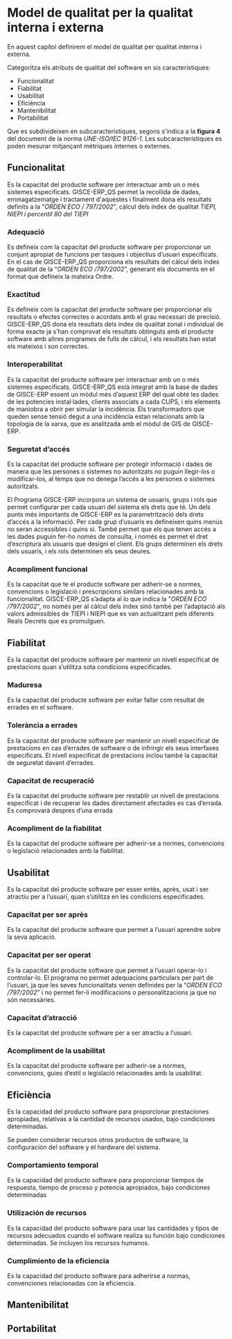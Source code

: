 # Model de qualitat per la qualitat interna i externa
En aquest capítol definirem el model de qualitat per qualitat interna i externa.

Categoritza els atributs de qualitat del software en sis característiques:

* Funcionalitat
* Fiabilitat
* Usabilitat
* Eficiència
* Mantenibilitat
* Portabilitat

Que es subdivideixen en subcaracterístiques,  segons s’indica a la **figura 4**
del document de la norma _UNE-ISO/IEC 9126-1_. Les subcaracterístiques es poden
mesurar mitjançant mètriques internes o externes.

## Funcionalitat

Es la capacitat del producte software per interactuar amb un o més sistemes
especificats. GISCE-ERP_QS permet la recollida de dades, emmagatzematge i
tractament d'aquestes i finalment dona els resultats definits a la "_ORDEN
ECO / 797/2002_", càlcul dels índex de qualitat _TIEPI, NIEPI i
percentil 80 del TIEPI_

### Adequació

Es defineix com la capacitat del producte software per proporcionar un conjunt
apropiat de funcions per tasques i objectius d’usuari especificats. En el cas
de GISCE-ERP_QS proporciona els resultats del càlcul dels índex de qualitat de
la “_ORDEN ECO /797/2002_”, generant els documents en el format que defineix la
mateixa Ordre.

### Exactitud

Es defineix com la capacitat del producte software per proporcionar els
resultats o efectes correctes o acordats amb el grau necessari de precisió.
GISCE-ERP_QS dona els resultats dels index de qualitat zonal i individual de
forma exacte ja s’han comprovat els resultats obtinguts amb el producte
software amb altres programes de fulls de càlcul, i els resultats han estat
els mateixos i son correctes.

### Interoperabilitat

Es la capacitat del producte software per interactuar amb un o més sistemes
especificats. GISCE-ERP_QS està integrat amb la base de dades de GISCE-ERP
essent un mòdul més d’aquest ERP del qual obté les dades de les potencies
instal·lades, clients associats a cada CUPS, i els elements de maniobra a
obrir per simular la incidència. Els transformadors que queden sense tensió
degut a una incidència estan relacionats amb la topologia de la xarxa, que
es analitzada amb el mòdul de GIS de GISCE-ERP.

### Seguretat d’accés

Es la capacitat del producte software per protegir informació i dades de manera
que les persones o sistemes no autoritzats no puguin llegir-los o modificar-los,
al temps que no denega l’accés a les persones o sistemes autoritzats.

El Programa GISCE-ERP incorpora un sistema de usuaris, grups i rols que permet
configurar per cada usuari del sistema els drets que té. Un dels punts més
importants de GISCE-ERP es la parametrització dels drets d’accés a la
informació. Per cada grup d’usuaris es defineixen quins menús no seran
accessibles i quins si. També permet que els que tenen accés a les dades
puguin fer-ho només de consulta, i només es permet el dret d’escriptura als
usuaris que designi el client. Els grups determinen els drets dels usuaris,
i els rols determinen els seus deures.

### Acompliment funcional

Es la capacitat que te el producte software per adherir-se a normes,
convencions o legislació i prescripcions similars relacionades amb la
funcionalitat. GISCE-ERP_QS s’adapta al lo que indica la "_ORDEN ECO
/797/2002_", no només per al càlcul dels índex sinó també per l’adaptació als
valors admissibles de TIEPI i NIEPI que es van actualitzant pels diferents Reals
Decrets que es promulguen.

## Fiabilitat

Es la capacitat del producte software per mantenir un nivell especificat de
prestacions quan s’utilitza sota condicions especificades.

### Maduresa

Es la capacitat del producte software per evitar fallar com resultat de
errades en el software.

### Tolerància a errades

Es la capacitat del producte software per mantenir un nivell especificat de
prestacions en cas d’errades de software o de infringir els seus interfases
especificats. El nivell especificat de prestacions inclou també la capacitat
de seguretat davant d’errades.

### Capacitat de recuperació

Es la capacitat del producte software per restablir un nivell de prestacions
especificat i de recuperar les dades directament afectades es cas d’errada.
Es comprovarà despres d’una errada

### Acompliment de la fiabilitat

Es la capacitat del producte software per adherir-se a normes, convencions o
legislació relacionades amb la fiabilitat.

## Usabilitat

Es la capacitat del producte software per esser entès, après, usat i ser
atractiu per a l’usuari, quan s’utilitza en les condicions especificades.

### Capacitat per ser après

Es la capacitat del producte software que permet a l’usuari aprendre sobre la
seva aplicació.

### Capacitat per ser operat

Es la capacitat del producte software que permet a l’usuari operar-lo i
controlar-lo. El programa no permet adequacions particulars per part de
l’usuari, ja que les seves funcionalitats venen definides per la “_ORDEN ECO
/797/2002_” i no permet fer-li modificacions o personalitzacions ja que no
són necessàries.

### Capacitat d’atracció

Es la capacitat del producte software per a ser atractiu a l’usuari.

### Acompliment de la  usabilitat

Es la capacitat del producte software per adherir-se a normes, convencions,
guies d’estil o legislació relacionades amb la usabilitat.

## Eficiència

Es la capacidad del producto software para proporcionar prestaciones apropiadas,
relativas a la cantidad de recursos usados, bajo condiciones determinadas.

Se pueden considerar recursos otros productos de software, la configuración del
software y el hardware del sistema.

### Comportamiento temporal

Es la capacidad del producto software para proporcionar tiempos de respuesta,
tiempo de proceso y potencia apropiados, bajo condiciones determinadas

### Utilización de recursos

Es la capacidad del producto software para usar las cantidades y tipos de
recursos adecuados cuando el software realiza su función bajo condiciones
determinadas. Se incluyen los recursos humanos.

### Cumplimiento de la  eficiencia

Es la capacidad del producto software para adherirse a normas, convenciones
relacionadas con la eficiencia.

## Mantenibilitat

## Portabilitat
